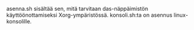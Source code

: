 asenna.sh sisältää sen, mitä tarvitaan das-näppäimistön käyttöönottamiseksi Xorg-ympäristössä.
konsoli.sh:ta on asennus linux-konsolille.
